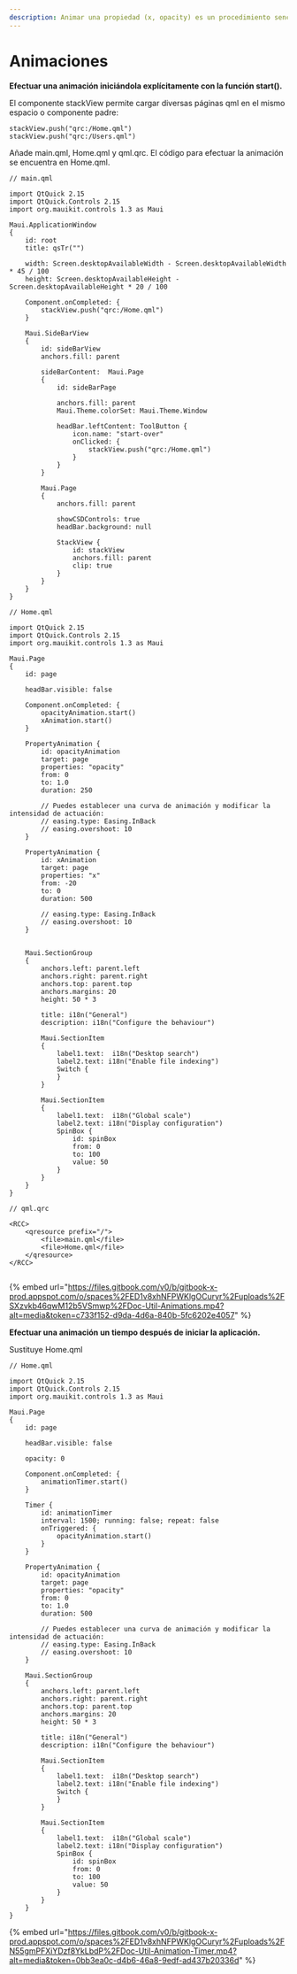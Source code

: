 ```yaml
---
description: Animar una propiedad (x, opacity) es un procedimiento sencillo.
---
```


# Animaciones

**Efectuar una animación iniciándola explícitamente con la función start().**

El componente stackView permite cargar diversas páginas qml en el mismo espacio o componente padre:

```
stackView.push("qrc:/Home.qml")
stackView.push("qrc:/Users.qml")
```

Añade main.qml, Home.qml y qml.qrc. El código para efectuar la animación se encuentra en Home.qml.

```
// main.qml

import QtQuick 2.15
import QtQuick.Controls 2.15
import org.mauikit.controls 1.3 as Maui

Maui.ApplicationWindow
{
    id: root
    title: qsTr("")

    width: Screen.desktopAvailableWidth - Screen.desktopAvailableWidth * 45 / 100
    height: Screen.desktopAvailableHeight - Screen.desktopAvailableHeight * 20 / 100

    Component.onCompleted: {
        stackView.push("qrc:/Home.qml")
    }

    Maui.SideBarView
    {
        id: sideBarView
        anchors.fill: parent

        sideBarContent:  Maui.Page
        {
            id: sideBarPage

            anchors.fill: parent
            Maui.Theme.colorSet: Maui.Theme.Window

            headBar.leftContent: ToolButton {
                icon.name: "start-over"
                onClicked: {
                    stackView.push("qrc:/Home.qml")
                }
            }
        }

        Maui.Page
        {
            anchors.fill: parent

            showCSDControls: true
            headBar.background: null

            StackView {
                id: stackView
                anchors.fill: parent
                clip: true
            }
        }
    }
}
```

```
// Home.qml

import QtQuick 2.15
import QtQuick.Controls 2.15
import org.mauikit.controls 1.3 as Maui

Maui.Page
{
    id: page

    headBar.visible: false

    Component.onCompleted: {
        opacityAnimation.start()
        xAnimation.start()
    }

    PropertyAnimation {
        id: opacityAnimation
        target: page
        properties: "opacity"
        from: 0
        to: 1.0
        duration: 250

        // Puedes establecer una curva de animación y modificar la intensidad de actuación:
        // easing.type: Easing.InBack
        // easing.overshoot: 10
    }

    PropertyAnimation {
        id: xAnimation
        target: page
        properties: "x"
        from: -20
        to: 0
        duration: 500

        // easing.type: Easing.InBack
        // easing.overshoot: 10
    }


    Maui.SectionGroup
    {
        anchors.left: parent.left
        anchors.right: parent.right
        anchors.top: parent.top
        anchors.margins: 20
        height: 50 * 3

        title: i18n("General")
        description: i18n("Configure the behaviour")

        Maui.SectionItem
        {
            label1.text:  i18n("Desktop search")
            label2.text: i18n("Enable file indexing")
            Switch {
            }
        }

        Maui.SectionItem
        {
            label1.text:  i18n("Global scale")
            label2.text: i18n("Display configuration")
            SpinBox {
                id: spinBox
                from: 0
                to: 100
                value: 50
            }
        }
    }
}
```

```
// qml.qrc

<RCC>
    <qresource prefix="/">
        <file>main.qml</file>
        <file>Home.qml</file>
    </qresource>
</RCC>
```

<figure><img src="../../.gitbook/assets/Doc-Util-Animations.jpg" alt=""><figcaption></figcaption></figure>

{% embed url="https://files.gitbook.com/v0/b/gitbook-x-prod.appspot.com/o/spaces%2FED1v8xhNFPWKlgOCuryr%2Fuploads%2FSXzvkb46qwM12b5VSmwp%2FDoc-Util-Animations.mp4?alt=media&token=c733f152-d9da-4d6a-840b-5fc6202e4057" %}

**Efectuar una animación un tiempo después de iniciar la aplicación.**

Sustituye Home.qml

```
// Home.qml

import QtQuick 2.15
import QtQuick.Controls 2.15
import org.mauikit.controls 1.3 as Maui

Maui.Page
{
    id: page

    headBar.visible: false

    opacity: 0

    Component.onCompleted: {
        animationTimer.start()
    }

    Timer {
        id: animationTimer
        interval: 1500; running: false; repeat: false
        onTriggered: {
            opacityAnimation.start()
        }
    }

    PropertyAnimation {
        id: opacityAnimation
        target: page
        properties: "opacity"
        from: 0
        to: 1.0
        duration: 500

        // Puedes establecer una curva de animación y modificar la intensidad de actuación:
        // easing.type: Easing.InBack
        // easing.overshoot: 10
    }

    Maui.SectionGroup
    {
        anchors.left: parent.left
        anchors.right: parent.right
        anchors.top: parent.top
        anchors.margins: 20
        height: 50 * 3

        title: i18n("General")
        description: i18n("Configure the behaviour")

        Maui.SectionItem
        {
            label1.text:  i18n("Desktop search")
            label2.text: i18n("Enable file indexing")
            Switch {
            }
        }

        Maui.SectionItem
        {
            label1.text:  i18n("Global scale")
            label2.text: i18n("Display configuration")
            SpinBox {
                id: spinBox
                from: 0
                to: 100
                value: 50
            }
        }
    }
}
```

{% embed url="https://files.gitbook.com/v0/b/gitbook-x-prod.appspot.com/o/spaces%2FED1v8xhNFPWKlgOCuryr%2Fuploads%2FN55gmPFXiYDzf8YkLbdP%2FDoc-Util-Animation-Timer.mp4?alt=media&token=0bb3ea0c-d4b6-46a8-9edf-ad437b20336d" %}
